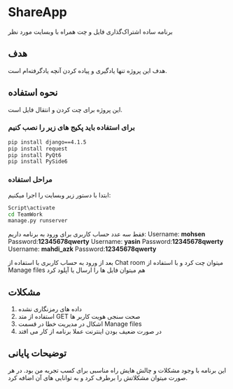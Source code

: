 # ShareApp
برنامه ساده اشتراک‌گذاری فایل و چت همراه با وبسایت مورد نظر

## هدف
هدف این پروژه تنها یادگیری و پیاده کردن آنچه یادگرفته‌ام است.

## نحوه استفاده
این پروژه برای چت کردن و انتقال فایل است.

### برای استفاده باید پکیج های زیر را نصب کنیم
```cmd
pip install django==4.1.5
pip install request
pip install PyQt6
pip install PySide6
```
### مراحل استفاده
ابتدا با دستور زیر وبسایت را اجرا میکنیم:
```cmd
Script\activate
cd TeamWork
manage.py runserver
```
فقط سه عدد حساب کاربری برای ورود به برنامه داریم:
Username: **mohsen** Password:**12345678qwerty**
Username: **yasin** Password:**12345678qwerty**
Username: **mahdi_azk** Password:**12345678qwerty**

بعد از ورود به حساب کاربری با استفاده از Chat room میتوان چت کرد و با استفاده از Manage files هم میتوان فایل ها را ارسال یا آپلود کرد

## مشکلات

1. داده های رمزنگاری نشده
2. استفاده از متد GET صحت سنجی هویت کاربر ها
3. اشکال در مدیریت خطا در قسمت Manage files
4. در صورت ضعیف بودن اینترنت عملا برنامه از کار می افتد

## توضیحات پایانی
این برنامه با وجود مشکلات و چالش هایش راه مناسبی برای کسب تجربه من بود.
در هر صورت میتوان مشکلاتش را برطرف کرد و به توانایی های آن اضافه کرد.